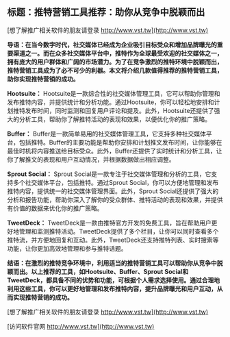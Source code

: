 ## **标题：推特营销工具推荐：助你从竞争中脱颖而出**

[想了解推广相关软件的朋友请登录 http://www.vst.tw](http://www.vst.tw)

**导语：在当今数字时代，社交媒体已经成为企业吸引目标受众和增加品牌曝光的重要渠道之一。而在众多社交媒体平台中，推特作为全球最受欢迎的社交媒体之一，拥有庞大的用户群体和广阔的市场潜力。为了在竞争激烈的推特环境中脱颖而出，推特营销工具成为了必不可少的利器。本文将介绍几款值得推荐的推特营销工具，助你实现推特营销的成功。**

**Hootsuite：**
Hootsuite是一款综合性的社交媒体管理工具，它可以帮助你管理和发布推特内容，并提供统计和分析功能。通过Hootsuite，你可以轻松地安排和计划推特发布时间，同时监测和回复用户评论和提及。此外，Hootsuite还提供了强大的分析工具，帮助你了解推特活动的表现和效果，以便优化你的推广策略。

**Buffer：**
Buffer是一款简单易用的社交媒体管理工具，它支持多种社交媒体平台，包括推特。Buffer的主要功能是帮助你安排和计划推文发布时间，让你能够在最佳时机将内容推送给目标受众。此外，Buffer还提供了实时统计和分析工具，让你了解推文的表现和用户互动情况，并根据数据做出相应调整。

**Sprout Social：**
Sprout Social是一款专注于社交媒体管理和分析的工具，它支持多个社交媒体平台，包括推特。通过Sprout Social，你可以方便地管理和发布推特内容，提供统一的社交媒体管理界面。此外，Sprout Social还提供了强大的分析和报告功能，帮助你深入了解你的受众群体、推特活动的表现和效果，并提供有价值的数据来优化你的推广策略。

**TweetDeck：**
TweetDeck是一款由推特官方开发的免费工具，旨在帮助用户更好地管理和监测推特活动。TweetDeck提供了多个栏目，让你可以同时查看多个推特流，并方便地回复和互动。此外，TweetDeck还支持推特列表、实时搜索等功能，让你更加高效地管理和参与推特话题。

**结语：在激烈的推特竞争环境中，利用适当的推特营销工具可以帮助你从竞争中脱颖而出。以上推荐的工具，如Hootsuite、Buffer、Sprout Social和TweetDeck，都具备不同的优势和功能，可根据个人需求选择使用。通过合理地利用这些工具，你可以更好地管理和发布推特内容，提升品牌曝光和用户互动，从而实现推特营销的成功。**

[想了解推广相关软件的朋友请登录 http://www.vst.tw](http://www.vst.tw)


[访问软件官网 http://www.vst.tw](http://www.vst.tw)
